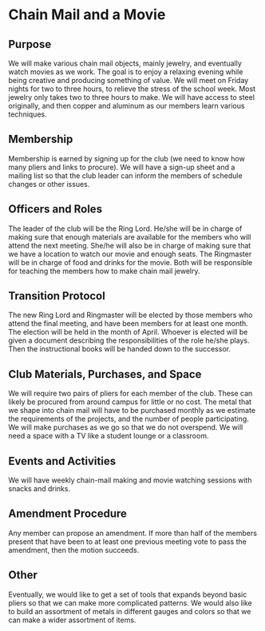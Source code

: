 # Chain Mail and a Movie
## Purpose
We will make various chain mail objects, mainly jewelry, and eventually watch movies as we work. The goal is to enjoy a relaxing evening while being creative and producing something of value. We will meet on Friday nights for two to three hours, to relieve the stress of the school week. Most jewelry only takes two to three hours to make. We will have access to steel originally, and then copper and aluminum as our members learn various techniques.
## Membership
Membership is earned by signing up for the club (we need to know how many pliers and links to procure). We will have a sign-up sheet and a mailing list so that the club leader can inform the members of schedule changes or other issues.
## Officers and Roles
The leader of the club will be the Ring Lord. He/she will be in charge of making sure that enough materials are available for the members who will attend the next meeting. She/he will also be in charge of making sure that we have a location to watch our movie and enough seats.  The Ringmaster will be in charge of food and drinks for the movie. Both will be responsible for teaching the members how to make chain mail jewelry.
## Transition Protocol
The new Ring Lord and Ringmaster will be elected by those members who attend the final meeting, and have been members for at least one month. The election will be held in the month of April. Whoever is elected will be given a document describing the responsibilities of the role he/she plays. Then the instructional books will be handed down to the successor.
## Club Materials, Purchases, and Space
We will require two pairs of pliers for each member of the club. These can likely be procured from around campus for little or no cost. The metal that we shape into chain mail will have to be purchased monthly as we estimate the requirements of the projects, and the number of people participating. We will make purchases as we go so that we do not overspend. We will need a space with a TV like a student lounge or a classroom.
## Events and Activities
We will have weekly chain-mail making and movie watching sessions with snacks and drinks.
## Amendment Procedure
Any member can propose an amendment. If more than half of the members present that have been to at least one previous meeting vote to pass the amendment, then the motion succeeds.
## Other
Eventually, we would like to get a set of tools that expands beyond basic pliers so that we can make more complicated patterns. We would also like to build an assortment of metals in different gauges and colors so that we can make a wider assortment of items.
